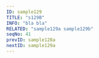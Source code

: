 ```yaml
---
ID: sample129
TITLE: "s129B"
INFO: "bla bla"
RELATED: "sample129a sample129b"
seqNo: 41
prevID: sample128a
nextID: sample129a
---
```

